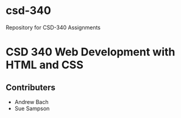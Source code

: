 # csd-340
Repository for CSD-340 Assignments

# CSD 340 Web Development with HTML and CSS
## Contributers
  * Andrew Bach
  * Sue Sampson
